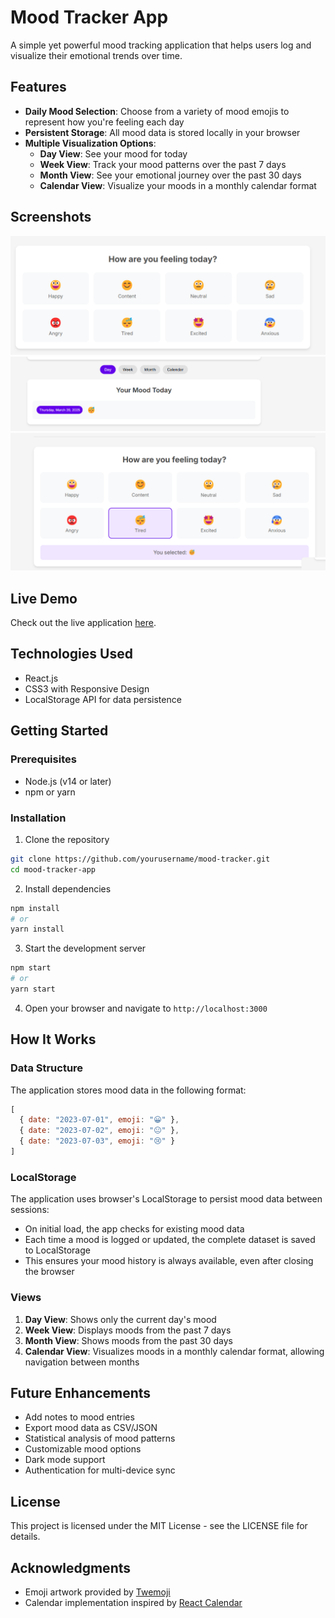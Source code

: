 # Mood Tracker App

A simple yet powerful mood tracking application that helps users log and visualize their emotional trends over time.

## Features

- **Daily Mood Selection**: Choose from a variety of mood emojis to represent how you're feeling each day
- **Persistent Storage**: All mood data is stored locally in your browser
- **Multiple Visualization Options**:
  - **Day View**: See your mood for today
  - **Week View**: Track your mood patterns over the past 7 days
  - **Month View**: See your emotional journey over the past 30 days
  - **Calendar View**: Visualize your moods in a monthly calendar format

## Screenshots

![Mood Selector Interface](/src/assets/Screenshot%202025-03-19%20233232.png)
![Mood Timeline View](/src/assets/Screenshot%202025-03-20%20180746.png)
![Mood Calendar View](/src/assets/Screenshot%202025-03-20%20180753.png)

## Live Demo

Check out the live application [here](https://mood-tracker-app-demo.netlify.app).

## Technologies Used

- React.js
- CSS3 with Responsive Design
- LocalStorage API for data persistence

## Getting Started

### Prerequisites

- Node.js (v14 or later)
- npm or yarn

### Installation

1. Clone the repository
```bash
git clone https://github.com/yourusername/mood-tracker.git
cd mood-tracker-app
```

2. Install dependencies
```bash
npm install
# or
yarn install
```

3. Start the development server
```bash
npm start
# or
yarn start
```

4. Open your browser and navigate to `http://localhost:3000`

## How It Works

### Data Structure

The application stores mood data in the following format:

```javascript
[
  { date: "2023-07-01", emoji: "😀" },
  { date: "2023-07-02", emoji: "😐" },
  { date: "2023-07-03", emoji: "😢" }
]
```

### LocalStorage

The application uses browser's LocalStorage to persist mood data between sessions:

- On initial load, the app checks for existing mood data
- Each time a mood is logged or updated, the complete dataset is saved to LocalStorage
- This ensures your mood history is always available, even after closing the browser

### Views

1. **Day View**: Shows only the current day's mood
2. **Week View**: Displays moods from the past 7 days
3. **Month View**: Shows moods from the past 30 days
4. **Calendar View**: Visualizes moods in a monthly calendar format, allowing navigation between months

## Future Enhancements

- Add notes to mood entries
- Export mood data as CSV/JSON
- Statistical analysis of mood patterns
- Customizable mood options
- Dark mode support
- Authentication for multi-device sync

## License

This project is licensed under the MIT License - see the LICENSE file for details.

## Acknowledgments

- Emoji artwork provided by [Twemoji](https://twemoji.twitter.com/)
- Calendar implementation inspired by [React Calendar](https://github.com/wojtekmaj/react-calendar)